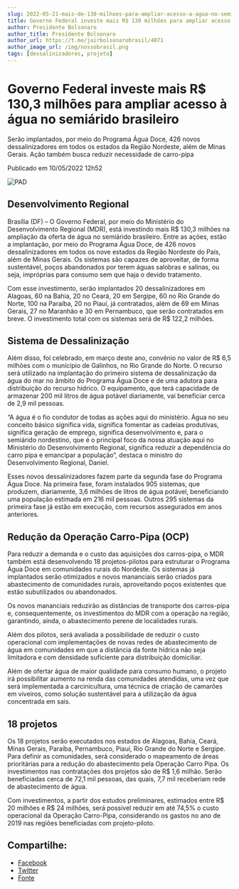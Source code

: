 ```yaml
---
slug: 2022-05-21-mais-de-130-milhoes-para-ampliar-acesso-a-agua-no-semiarido-brasileiro
title: Governo Federal investe mais R$ 130 milhões para ampliar acesso à água no semiárido brasileiro
author: Presidente Bolsonaro 
author_title: Presidente Bolsonaro
author_url: https://t.me/jairbolsonarobrasil/4071   
author_image_url: /img/nossobrasil.png
tags: [dessalinizadores, projeto]
---
```


# Governo Federal investe mais R$ 130,3 milhões para ampliar acesso à água no semiárido brasileiro


Serão implantados, por meio do Programa Água Doce, 426 novos dessalinizadores em todos os estados da Região Nordeste, além de Minas Gerais. Ação também busca reduzir necessidade de carro-pipa

<!--truncate-->

Publicado em 10/05/2022 12h52

![PAD](https://www.gov.br/mdr/pt-br/noticias/governo-federal-investe-mais-r-130-3-milhoes-para-ampliar-acesso-a-agua-no-semiarido-brasileiro/whatsapp-image-2022-05-06-at-14-34-55.jpeg/@@images/d745a1a9-6c90-4824-ac60-973f7931362c.jpeg)

## Desenvolvimento Regional

Brasília (DF) – O Governo Federal, por meio do Ministério do Desenvolvimento Regional (MDR), está investindo mais R$ 130,3 milhões na ampliação da oferta de água no semiárido brasileiro. Entre as ações, estão a implantação, por meio do Programa Água Doce, de 426 novos dessalinizadores em todos os nove estados da Região Nordeste do País, além de Minas Gerais. Os sistemas são capazes de aproveitar, de forma sustentável, poços abandonados por terem águas salobras e salinas, ou seja, impróprias para consumo sem que haja o devido tratamento.  
  
Com esse investimento, serão implantados 20 dessalinizadores em Alagoas, 60 na Bahia, 20 no Ceará, 20 em Sergipe, 60 no Rio Grande do Norte, 100 na Paraíba, 20 no Piauí, já contratados, além de 69 em Minas Gerais, 27 no Maranhão e 30 em Pernambuco, que serão contratados em breve. O investimento total com os sistemas será de R$ 122,2 milhões.  
  
## Sistema de Dessalinização

Além disso, foi celebrado, em março deste ano, convênio no valor de R$ 6,5 milhões com o município de Galinhos, no Rio Grande do Norte. O recurso será utilizado na implantação do primeiro sistema de dessalinização da água do mar no âmbito do Programa Água Doce e de uma adutora para distribuição do recurso hídrico. O equipamento, que terá capacidade de armazenar 200 mil litros de água potável diariamente, vai beneficiar cerca de 2,9 mil pessoas.  
  
“A água é o fio condutor de todas as ações aqui do ministério. Água no seu conceito básico significa vida, significa fomentar as cadeias produtivas, significa geração de emprego, significa desenvolvimento e, para o semiárido nordestino, que é o principal foco da nossa atuação aqui no Ministério do Desenvolvimento Regional, significa reduzir a dependência do carro pipa e emancipar a população”, destaca o ministro do Desenvolvimento Regional, Daniel.  
  
Esses novos dessalinizadores fazem parte da segunda fase do Programa Água Doce. Na primeira fase, foram instalados 905 sistemas, que produzem, diariamente, 3,6 milhões de litros de água potável, beneficiando uma população estimada em 216 mil pessoas. Outros 295 sistemas da primeira fase já estão em execução, com recursos assegurados em anos anteriores.  
  
## Redução da Operação Carro-Pipa (OCP)
  
Para reduzir a demanda e o custo das aquisições dos carros-pipa, o MDR também está desenvolvendo 18 projetos-pilotos para estruturar o Programa Água Doce em comunidades rurais do Nordeste. Os sistemas já implantados serão otimizados e novos mananciais serão criados para abastecimento de comunidades rurais, aproveitando poços existentes que estão subutilizados ou abandonados.  
  
Os novos mananciais reduzirão as distâncias de transporte dos carros-pipa e, consequentemente, os investimentos do MDR com a operação na região, garantindo, ainda, o abastecimento perene de localidades rurais.  
  
Além dos pilotos, será avaliada a possibilidade de reduzir o custo operacional com implementações de novas redes de abastecimento de água em comunidades em que a distância da fonte hídrica não seja limitadora e com densidade suficiente para distribuição domiciliar.  
  
Além de ofertar água de maior qualidade para consumo humano, o projeto irá possibilitar aumento na renda das comunidades atendidas, uma vez que será implementada a carcinicultura, uma técnica de criação de camarões em viveiros, como solução sustentável para a utilização da água concentrada em sais.  
  

## 18 projetos

Os 18 projetos serão executados nos estados de Alagoas, Bahia, Ceará, Minas Gerais, Paraíba, Pernambuco, Piauí, Rio Grande do Norte e Sergipe. Para definir as comunidades, será considerado o mapeamento de áreas prioritárias para a redução do abastecimento pela Operação Carro Pipa. Os investimentos nas contratações dos projetos são de R$ 1,6 milhão. Serão beneficiadas cerca de 72,1 mil pessoas, das quais, 7,7 mil receberiam rede de abastecimento de água.  
  
Com investimentos, a partir dos estudos preliminares, estimados entre R$ 20 milhões e R$ 24 milhões, será possível reduzir em até 74,5% o custo operacional da Operação Carro-Pipa, considerando os gastos no ano de 2019 nas regiões beneficiadas com projeto-piloto.  
  

## Compartilhe: 

 - [Facebook](https://www.facebook.com/sharer.php?u=https://www.gov.br/mdr/pt-br/noticias/governo-federal-investe-mais-r-130-3-milhoes-para-ampliar-acesso-a-agua-no-semiarido-brasileiro "Facebook")
 - [Twitter](https://twitter.com/share?text=Governo%20Federal%20investe%20mais%20R%24%20130%2C3%20milh%C3%B5es%20para%20ampliar%20acesso%20%C3%A0%20%C3%A1gua%20no%20semi%C3%A1rido%20brasileiro&url=https://www.gov.br/mdr/resolveuid/43516920bedb4fdbbfc295833ad5aa0a "Twitter") 
 - [Fonte](https://www.gov.br/mdr/pt-br/noticias/governo-federal-investe-mais-r-130-3-milhoes-para-ampliar-acesso-a-agua-no-semiarido-brasileiro "Copiar para área de transferência")

